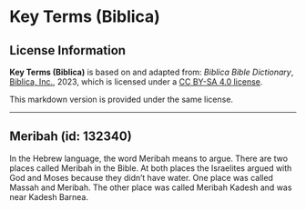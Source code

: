 # Key Terms (Biblica)

## License Information

**Key Terms (Biblica)** is based on and adapted from: _Biblica Bible Dictionary_, [Biblica, Inc.](https://www.biblica.com/), 2023, which is licensed under a [CC BY-SA 4.0 license](https://creativecommons.org/licenses/by-sa/4.0/legalcode.en).

This markdown version is provided under the same license.



--------------------------------

## Meribah (id: 132340)

In the Hebrew language, the word Meribah means to argue. There are two places called Meribah in the Bible. At both places the Israelites argued with God and Moses because they didn’t have water. One place was called Massah and Meribah. The other place was called Meribah Kadesh and was near Kadesh Barnea.


